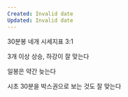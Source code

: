 ```yaml
---
Created: Invalid date
Updated: Invalid date
---
```

30분봉 네개 시세지표 3:1

3개 이상 상승, 하강이 잘 맞는다

일봉은 약간 늦는다

시초 30분을 박스권으로 보는 것도 잘 맞는다